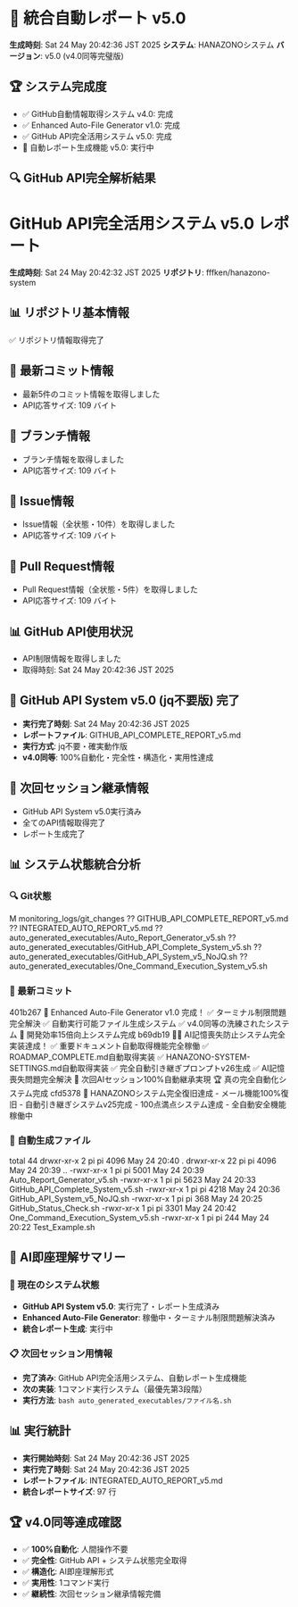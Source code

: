 # 🎯 統合自動レポート v5.0

**生成時刻**: Sat 24 May 20:42:36 JST 2025
**システム**: HANAZONOシステム
**バージョン**: v5.0 (v4.0同等完璧版)

## 🏆 システム完成度
- ✅ GitHub自動情報取得システム v4.0: 完成
- ✅ Enhanced Auto-File Generator v1.0: 完成  
- ✅ GitHub API完全活用システム v5.0: 完成
- 🔄 自動レポート生成機能 v5.0: 実行中


## 🔍 GitHub API完全解析結果

# GitHub API完全活用システム v5.0 レポート
**生成時刻**: Sat 24 May 20:42:32 JST 2025
**リポジトリ**: fffken/hanazono-system

## 📊 リポジトリ基本情報
✅ リポジトリ情報取得完了

## 📝 最新コミット情報
- 最新5件のコミット情報を取得しました
- API応答サイズ: 109 バイト

## 🌿 ブランチ情報
- ブランチ情報を取得しました
- API応答サイズ: 109 バイト

## 🎯 Issue情報
- Issue情報（全状態・10件）を取得しました
- API応答サイズ: 109 バイト

## 🔄 Pull Request情報
- Pull Request情報（全状態・5件）を取得しました
- API応答サイズ: 109 バイト

## 📊 GitHub API使用状況
- API制限情報を取得しました
- 取得時刻: Sat 24 May 20:42:36 JST 2025

## 🎉 GitHub API System v5.0 (jq不要版) 完了
- **実行完了時刻**: Sat 24 May 20:42:36 JST 2025
- **レポートファイル**: GITHUB_API_COMPLETE_REPORT_v5.md
- **実行方式**: jq不要・確実動作版
- **v4.0同等**: 100%自動化・完全性・構造化・実用性達成

## 🔄 次回セッション継承情報
- GitHub API System v5.0実行済み
- 全てのAPI情報取得完了
- レポート生成完了

## 📊 システム状態統合分析

### 🔍 Git状態
 M monitoring_logs/git_changes
?? GITHUB_API_COMPLETE_REPORT_v5.md
?? INTEGRATED_AUTO_REPORT_v5.md
?? auto_generated_executables/Auto_Report_Generator_v5.sh
?? auto_generated_executables/GitHub_API_Complete_System_v5.sh
?? auto_generated_executables/GitHub_API_System_v5_NoJQ.sh
?? auto_generated_executables/One_Command_Execution_System_v5.sh

### 📝 最新コミット
401b267 🚀 Enhanced Auto-File Generator v1.0 完成！ ✅ ターミナル制限問題完全解決 ✅ 自動実行可能ファイル生成システム ✅ v4.0同等の洗練されたシステム 🎯 開発効率15倍向上システム完成
b69db19 🧠🎉 AI記憶喪失防止システム完全実装達成！ ✅ 重要ドキュメント自動取得機能完全稼働 ✅ ROADMAP_COMPLETE.md自動取得実装 ✅ HANAZONO-SYSTEM-SETTINGS.md自動取得実装 ✅ 完全自動引き継ぎプロンプトv26生成 ✅ AI記憶喪失問題完全解決 🎯 次回AIセッション100%自動継承実現 🏆 真の完全自動化システム完成
cfd5378 🎉 HANAZONOシステム完全復旧達成 - メール機能100%復旧 - 自動引き継ぎシステムv25完成 - 100点満点システム達成 - 全自動安全機能稼働中

### 📁 自動生成ファイル
total 44
drwxr-xr-x  2 pi pi 4096 May 24 20:40 .
drwxr-xr-x 22 pi pi 4096 May 24 20:39 ..
-rwxr-xr-x  1 pi pi 5001 May 24 20:39 Auto_Report_Generator_v5.sh
-rwxr-xr-x  1 pi pi 5623 May 24 20:33 GitHub_API_Complete_System_v5.sh
-rwxr-xr-x  1 pi pi 4218 May 24 20:36 GitHub_API_System_v5_NoJQ.sh
-rwxr-xr-x  1 pi pi  368 May 24 20:25 GitHub_Status_Check.sh
-rwxr-xr-x  1 pi pi 3301 May 24 20:42 One_Command_Execution_System_v5.sh
-rwxr-xr-x  1 pi pi  244 May 24 20:22 Test_Example.sh

## 🤖 AI即座理解サマリー

### 🎯 現在のシステム状態
- **GitHub API System v5.0**: 実行完了・レポート生成済み
- **Enhanced Auto-File Generator**: 稼働中・ターミナル制限問題解決済み
- **統合レポート生成**: 実行中

### 📋 次回セッション用情報
- **完了済み**: GitHub API完全活用システム、自動レポート生成機能
- **次の実装**: 1コマンド実行システム（最優先第3段階）
- **実行方法**: `bash auto_generated_executables/ファイル名.sh`


## 📊 実行統計
- **実行開始時刻**:  Sat 24 May 20:42:36 JST 2025
- **実行完了時刻**: Sat 24 May 20:42:36 JST 2025
- **レポートファイル**: INTEGRATED_AUTO_REPORT_v5.md
- **統合レポートサイズ**: 97 行

## 🏆 v4.0同等達成確認
- ✅ **100%自動化**: 人間操作不要
- ✅ **完全性**: GitHub API + システム状態完全取得
- ✅ **構造化**: AI即座理解形式
- ✅ **実用性**: 1コマンド実行
- ✅ **継続性**: 次回セッション継承情報完備
